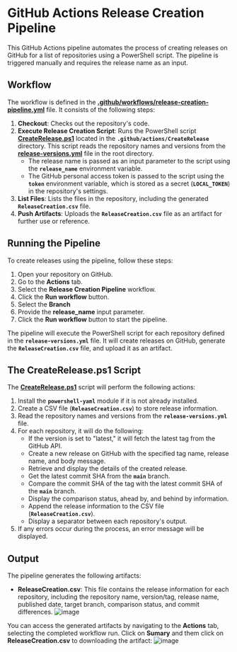 # GitHub Actions Release Creation Pipeline

This GitHub Actions pipeline automates the process of creating releases on GitHub for a list of repositories using a PowerShell script. The pipeline is triggered manually and requires the release name as an input.

## Workflow

The workflow is defined in the **[.github/workflows/release-creation-pipeline.yml](https://github.com/Leticia-Mendes/github-actions-pipelines/blob/feature/main/readme/.github/workflows/release-creation-pipeline.yml)** file. It consists of the following steps:

1. **Checkout**: Checks out the repository's code.
2. **Execute Release Creation Script**: Runs the PowerShell script **[CreateRelease.ps1](https://github.com/Leticia-Mendes/github-actions-pipelines/blob/main/.github/actions/CreateRelease/CreateRelease1.ps1)** located in the **`.github/actions/CreateRelease`** directory. This script reads the repository names and versions from the **[release-versions.yml](https://github.com/Leticia-Mendes/github-actions-pipelines/blob/feature/main/readme/release-versions.yml)** file in the root directory.
    - The release name is passed as an input parameter to the script using the **`release_name`** environment variable.
    - The GitHub personal access token is passed to the script using the **`token`** environment variable, which is stored as a secret (**`LOCAL_TOKEN`**) in the repository's settings.
4. **List Files**: Lists the files in the repository, including the generated **`ReleaseCreation.csv`** file.
5. **Push Artifacts**: Uploads the **`ReleaseCreation.csv`** file as an artifact for further use or reference.

## **Running the Pipeline**

To create releases using the pipeline, follow these steps:

1. Open your repository on GitHub.
2. Go to the **Actions** tab.
3. Select the **Release Creation Pipeline** workflow.
4. Click the **Run workflow** button.
5. Select the **Branch**
6. Provide the **release_name** input parameter.
7. Click the **Run workflow** button to start the pipeline.

The pipeline will execute the PowerShell script for each repository defined in the **`release-versions.yml`** file. It will create releases on GitHub, generate the **`ReleaseCreation.csv`** file, and upload it as an artifact.

## The CreateRelease.ps1 Script

The **[CreateRelease.ps1](https://github.com/Leticia-Mendes/github-actions-pipelines/blob/main/.github/actions/CreateRelease/CreateRelease1.ps1)** script will perform the following actions:

1. Install the **`powershell-yaml`** module if it is not already installed.
2. Create a CSV file (**`ReleaseCreation.csv`**) to store release information.
3. Read the repository names and versions from the **`release-versions.yml`** file.
4. For each repository, it will do the following:
    - If the version is set to "latest," it will fetch the latest tag from the GitHub API.
    - Create a new release on GitHub with the specified tag name, release name, and body message.
    - Retrieve and display the details of the created release.
    - Get the latest commit SHA from the **`main`** branch.
    - Compare the commit SHA of the tag with the latest commit SHA of the **`main`** branch.
    - Display the comparison status, ahead by, and behind by information.
    - Append the release information to the CSV file (**`ReleaseCreation.csv`**).
    - Display a separator between each repository's output.
5. If any errors occur during the process, an error message will be displayed.

## **Output**

The pipeline generates the following artifacts:

- **ReleaseCreation.csv**: This file contains the release information for each repository, including the repository name, version/tag, release name, published date, target branch, comparison status, and commit differences.
![image](https://github.com/Leticia-Mendes/github-actions-pipelines/assets/90715443/6397c917-1226-41f4-a202-25005c6b44d4)


You can access the generated artifacts by navigating to the **Actions** tab, selecting the completed workflow run. Click on **Sumary** and them click on **ReleaseCreation.csv** to downloading the artifact:
![image](https://github.com/Leticia-Mendes/github-actions-pipelines/assets/90715443/7e83e310-465c-4713-b1e3-2ac8808836d8)

